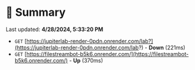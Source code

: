 # 📖 Summary
Last updated: **4/28/2024, 5:33:20 PM**

- `GET` [https://jupiterlab-render-0pdn.onrender.com/lab?](https://jupiterlab-render-0pdn.onrender.com/lab?) - **Down** (221ms)
- `GET` [https://filestreambot-b5k6.onrender.com/](https://filestreambot-b5k6.onrender.com/) - **Up** (370ms)
